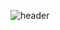 ![header](https://github.com/daeuniiida/daeuniiida/assets/172486560/15c27b50-ec2f-4ecb-b500-ed00e4481389)

<!--
**daeuniiida/daeuniiida** is a ✨ _special_ ✨ repository because its `README.md` (this file) appears on your GitHub profile.

Here are some ideas to get you started:

- 🔭 I’m currently working on ...
- 🌱 I’m currently learning ...
- 👯 I’m looking to collaborate on ...
- 🤔 I’m looking for help with ...
- 💬 Ask me about ...
- 📫 How to reach me: ...
- 😄 Pronouns: ...
- ⚡ Fun fact: ...
-->
